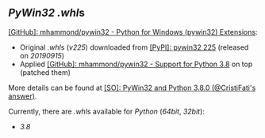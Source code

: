 *PyWin32* *.whl*s
-----------------

[[GitHub]: mhammond/pywin32 - Python for Windows (pywin32) Extensions](https://github.com/mhammond/pywin32):
- Original *.whl*s (*v225*) downloaded from [\[PyPI\]: pywin32 225](https://pypi.org/project/pywin32/225/#files) (released on *20190915*)
- Applied [[GitHub]: mhammond/pywin32 - Support for Python 3.8](https://github.com/mhammond/pywin32/pull/1430) on top (patched them)


More details can be found at [[SO]: PyWin32 and Python 3.8.0 (@CristiFati's answer)](https://stackoverflow.com/questions/58631512/pywin32-and-python-3-8-0/58632354#58632354).

Currently, there are *.whl*s available for *Python* (*64bit*, *32bit*):
- *3.8*

